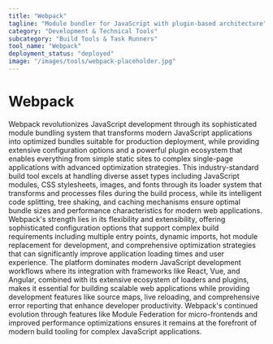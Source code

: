 ```yaml
---
title: "Webpack"
tagline: "Module bundler for JavaScript with plugin-based architecture"
category: "Development & Technical Tools"
subcategory: "Build Tools & Task Runners"
tool_name: "Webpack"
deployment_status: "deployed"
image: "/images/tools/webpack-placeholder.jpg"
---
```


# Webpack

Webpack revolutionizes JavaScript development through its sophisticated module bundling system that transforms modern JavaScript applications into optimized bundles suitable for production deployment, while providing extensive configuration options and a powerful plugin ecosystem that enables everything from simple static sites to complex single-page applications with advanced optimization strategies. This industry-standard build tool excels at handling diverse asset types including JavaScript modules, CSS stylesheets, images, and fonts through its loader system that transforms and processes files during the build process, while its intelligent code splitting, tree shaking, and caching mechanisms ensure optimal bundle sizes and performance characteristics for modern web applications. Webpack's strength lies in its flexibility and extensibility, offering sophisticated configuration options that support complex build requirements including multiple entry points, dynamic imports, hot module replacement for development, and comprehensive optimization strategies that can significantly improve application loading times and user experience. The platform dominates modern JavaScript development workflows where its integration with frameworks like React, Vue, and Angular, combined with its extensive ecosystem of loaders and plugins, makes it essential for building scalable web applications while providing development features like source maps, live reloading, and comprehensive error reporting that enhance developer productivity. Webpack's continued evolution through features like Module Federation for micro-frontends and improved performance optimizations ensures it remains at the forefront of modern build tooling for complex JavaScript applications.